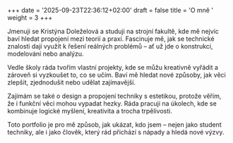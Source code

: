 +++
date = '2025-09-23T22:36:12+02:00'
draft = false
title = 'O mně '
weight = 3
+++


Jmenuji se Kristýna Doleželová a studuji na strojní fakultě, kde mě nejvíc baví hledat propojení mezi teorií a praxí. Fascinuje mě, jak se technické znalosti dají využít k řešení reálných problémů – ať už jde o konstrukci, modelování nebo analýzu.

Vedle školy ráda tvořím vlastní projekty, kde se můžu kreativně vyřádit a zároveň si vyzkoušet to, co se učím. Baví mě hledat nové způsoby, jak věci zlepšit, zjednodušit nebo udělat zajímavější.

Zajímám se také o design a propojení techniky s estetikou, protože věřím, že i funkční věci mohou vypadat hezky. Ráda pracuji na úkolech, kde se kombinuje logické myšlení, kreativita a trocha trpělivosti.

Toto portfolio je pro mě způsob, jak ukázat, kdo jsem – nejen jako student techniky, ale i jako člověk, který rád přichází s nápady a hledá nové výzvy.